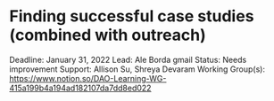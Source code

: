 # Finding successful case studies (combined with outreach)

Deadline: January 31, 2022
Lead: Ale Borda gmail
Status: Needs improvement
Support: Allison Su, Shreya Devaram
Working Group(s): https://www.notion.so/DAO-Learning-WG-415a199b4a194ad182107da7dd8ed022